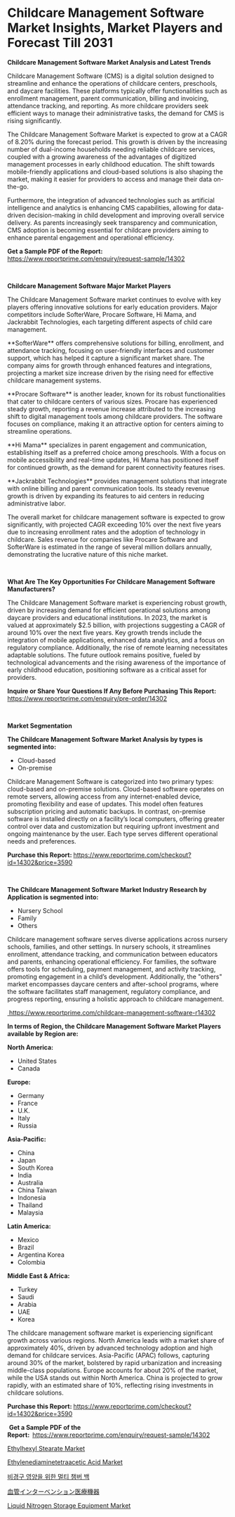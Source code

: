 <p><h1>Childcare Management Software Market Insights, Market Players and Forecast Till 2031</h1></p><p><strong>Childcare Management Software Market Analysis and Latest Trends</strong></p>
<p><p>Childcare Management Software (CMS) is a digital solution designed to streamline and enhance the operations of childcare centers, preschools, and daycare facilities. These platforms typically offer functionalities such as enrollment management, parent communication, billing and invoicing, attendance tracking, and reporting. As more childcare providers seek efficient ways to manage their administrative tasks, the demand for CMS is rising significantly.</p><p>The Childcare Management Software Market is expected to grow at a CAGR of 8.20% during the forecast period. This growth is driven by the increasing number of dual-income households needing reliable childcare services, coupled with a growing awareness of the advantages of digitized management processes in early childhood education. The shift towards mobile-friendly applications and cloud-based solutions is also shaping the market, making it easier for providers to access and manage their data on-the-go.</p><p>Furthermore, the integration of advanced technologies such as artificial intelligence and analytics is enhancing CMS capabilities, allowing for data-driven decision-making in child development and improving overall service delivery. As parents increasingly seek transparency and communication, CMS adoption is becoming essential for childcare providers aiming to enhance parental engagement and operational efficiency.</p></p>
<p><strong>Get a Sample PDF of the Report:&nbsp;</strong> <a href="https://www.reportprime.com/enquiry/request-sample/14302">https://www.reportprime.com/enquiry/request-sample/14302</a></p>
<p>&nbsp;</p>
<p><strong>Childcare Management Software Major Market Players</strong></p>
<p><p>The Childcare Management Software market continues to evolve with key players offering innovative solutions for early education providers. Major competitors include SofterWare, Procare Software, Hi Mama, and Jackrabbit Technologies, each targeting different aspects of child care management.</p><p>**SofterWare** offers comprehensive solutions for billing, enrollment, and attendance tracking, focusing on user-friendly interfaces and customer support, which has helped it capture a significant market share. The company aims for growth through enhanced features and integrations, projecting a market size increase driven by the rising need for effective childcare management systems.</p><p>**Procare Software** is another leader, known for its robust functionalities that cater to childcare centers of various sizes. Procare has experienced steady growth, reporting a revenue increase attributed to the increasing shift to digital management tools among childcare providers. The software focuses on compliance, making it an attractive option for centers aiming to streamline operations.</p><p>**Hi Mama** specializes in parent engagement and communication, establishing itself as a preferred choice among preschools. With a focus on mobile accessibility and real-time updates, Hi Mama has positioned itself for continued growth, as the demand for parent connectivity features rises.</p><p>**Jackrabbit Technologies** provides management solutions that integrate with online billing and parent communication tools. Its steady revenue growth is driven by expanding its features to aid centers in reducing administrative labor.</p><p>The overall market for childcare management software is expected to grow significantly, with projected CAGR exceeding 10% over the next five years due to increasing enrollment rates and the adoption of technology in childcare. Sales revenue for companies like Procare Software and SofterWare is estimated in the range of several million dollars annually, demonstrating the lucrative nature of this niche market.</p></p>
<p>&nbsp;</p>
<p><strong>What Are The Key Opportunities For Childcare Management Software Manufacturers?</strong></p>
<p><p>The Childcare Management Software market is experiencing robust growth, driven by increasing demand for efficient operational solutions among daycare providers and educational institutions. In 2023, the market is valued at approximately $2.5 billion, with projections suggesting a CAGR of around 10% over the next five years. Key growth trends include the integration of mobile applications, enhanced data analytics, and a focus on regulatory compliance. Additionally, the rise of remote learning necessitates adaptable solutions. The future outlook remains positive, fueled by technological advancements and the rising awareness of the importance of early childhood education, positioning software as a critical asset for providers.</p></p>
<p><strong>Inquire or Share Your Questions If Any Before Purchasing This Report:</strong> <a href="https://www.reportprime.com/enquiry/pre-order/14302">https://www.reportprime.com/enquiry/pre-order/14302</a></p>
<p>&nbsp;</p>
<p><strong>Market Segmentation</strong></p>
<p><strong>The Childcare Management Software Market Analysis by types is segmented into:</strong></p>
<p><ul><li>Cloud-based</li><li>On-premise</li></ul></p>
<p><p>Childcare Management Software is categorized into two primary types: cloud-based and on-premise solutions. Cloud-based software operates on remote servers, allowing access from any internet-enabled device, promoting flexibility and ease of updates. This model often features subscription pricing and automatic backups. In contrast, on-premise software is installed directly on a facility’s local computers, offering greater control over data and customization but requiring upfront investment and ongoing maintenance by the user. Each type serves different operational needs and preferences.</p></p>
<p><strong>Purchase this Report:&nbsp;</strong><a href="https://www.reportprime.com/checkout?id=14302&price=3590">https://www.reportprime.com/checkout?id=14302&price=3590</a></p>
<p>&nbsp;</p>
<p><strong>The Childcare Management Software Market Industry Research by Application is segmented into:</strong></p>
<p><ul><li>Nursery School</li><li>Family</li><li>Others</li></ul></p>
<p><p>Childcare management software serves diverse applications across nursery schools, families, and other settings. In nursery schools, it streamlines enrollment, attendance tracking, and communication between educators and parents, enhancing operational efficiency. For families, the software offers tools for scheduling, payment management, and activity tracking, promoting engagement in a child’s development. Additionally, the "others" market encompasses daycare centers and after-school programs, where the software facilitates staff management, regulatory compliance, and progress reporting, ensuring a holistic approach to childcare management.</p></p>
<p><a href="https://www.reportprime.com/childcare-management-software-r14302">&nbsp;https://www.reportprime.com/childcare-management-software-r14302</a></p>
<p><strong>In terms of Region, the Childcare Management Software Market Players available by Region are:</strong></p>
<p>
    <p> <strong> North America: </strong>
        <ul>
            <li>United States</li>
            <li>Canada</li>
        </ul>
        </p> 
    <p> <strong> Europe: </strong>
        <ul>
            <li>Germany</li>
            <li>France</li>
            <li>U.K.</li>
            <li>Italy</li>
            <li>Russia</li>
        </ul>
        </p> 
    <p> <strong> Asia-Pacific: </strong>
        <ul>
            <li>China</li>
            <li>Japan</li>
            <li>South Korea</li>
            <li>India</li>
            <li>Australia</li>
            <li>China Taiwan</li>
            <li>Indonesia</li>
            <li>Thailand</li>
            <li>Malaysia</li>
        </ul>
        </p> 
    <p> <strong> Latin America: </strong>
        <ul>
            <li>Mexico</li>
            <li>Brazil</li>
            <li>Argentina Korea</li>
            <li>Colombia</li>
        </ul>
        </p> 
    <p> <strong> Middle East & Africa: </strong>
        <ul>
            <li>Turkey</li>
            <li>Saudi</li>
            <li>Arabia</li>
            <li>UAE</li>
            <li>Korea</li>
        </ul>
    </p>
    </p>
<p><p>The childcare management software market is experiencing significant growth across various regions. North America leads with a market share of approximately 40%, driven by advanced technology adoption and high demand for childcare services. Asia-Pacific (APAC) follows, capturing around 30% of the market, bolstered by rapid urbanization and increasing middle-class populations. Europe accounts for about 20% of the market, while the USA stands out within North America. China is projected to grow rapidly, with an estimated share of 10%, reflecting rising investments in childcare solutions.</p></p>
<p><strong>Purchase this Report: </strong><a href="https://www.reportprime.com/checkout?id=14302&price=3590">https://www.reportprime.com/checkout?id=14302&price=3590</a></p>
<p>&nbsp;<strong>Get a Sample PDF of the Report:&nbsp;&nbsp;</strong><a href="https://www.reportprime.com/enquiry/request-sample/14302">https://www.reportprime.com/enquiry/request-sample/14302</a></p>
<p><strong></strong></p>
<p><p><a href="https://www.linkedin.com/pulse/ethylhexyl-stearate-market-outlook-forecast-from-2024-2031-jmgpe?trackingId=03DD1x1ERYaVYdG5ay9osA%3D%3D">Ethylhexyl Stearate Market</a></p><p><a href="https://www.linkedin.com/pulse/global-ethylenediaminetetraacetic-acid-market-trends-insights-sfzie?trackingId=PpItTp8QRBKXi3UQyLHC2g%3D%3D">Ethylenediaminetetraacetic Acid Market</a></p><p><a href="https://medium.com/@robertojones8678/%EC%84%B8%EA%B3%84-multi-chamber-bags-for-parenteral-nutrition-market-%EC%9D%80-2024%EC%97%90%EC%84%9C-2031%EB%A1%9C-%EC%97%B0%ED%8F%89%EA%B7%A0-%EC%A6%9D%EA%B0%80%EC%9C%A8%EC%9D%84-%EB%B3%B4%EC%9D%BC-%EA%B2%83%EC%9C%BC%EB%A1%9C-%EC%98%88%EC%83%81%EB%90%A9%EB%8B%88%EB%8B%A4-25a5c7d24f31">비경구 영양을 위한 멀티 챔버 백</a></p><p><a href="https://medium.com/@jamiebertrgnaum3545/vascular-intervention-medical-devices-90cf9bdcd58e">血管インターベンション医療機器</a></p><p><a href="https://issuu.com/reportprime-2/docs/liquid-nitrogen-storage-equipment-m_95f4c4461ab446">Liquid Nitrogen Storage Equipment Market</a></p></p>
